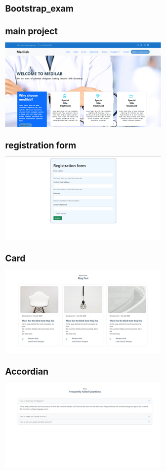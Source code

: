 # Bootstrap_exam
<h1>main project</h1>
<a href="https://github.com/Uniquesoul14/Bootstrap_exam/blob/main/Bootstrap%20exam/main%20project/index.html"><img src="output1.png"></a>


<h1>registration form</h1>
<a href="github.com/Uniquesoul14/Bootstrap_exam/blob/main/Bootstrap%20exam/q1/form.htm"><img src="output2.png"></a>

<h1>Card</h1>
<a href="https://github.com/Uniquesoul14/Bootstrap_exam/blob/main/Bootstrap%20exam/q3/index.htm"><img src="output3.png"></a>

<h1>Accordian</h1>
<a href="https://github.com/Uniquesoul14/Bootstrap_exam/blob/main/Bootstrap%20exam/q5/index.htm"><img src="output4.png"></a>
